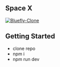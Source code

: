 
## Space X


<a href="https://space-x-tawny.vercel.app" target="blank">
        <img src="https://img.shields.io/static/v1?style=for-the-badge&message=Want to see live preview »&color=B9351B&logo=Bluefly&logoColor=FFFFFF&label=" alt="Bluefly-Clone" />
    </a>
</br>


## Getting Started

- clone repo
- npm i
- npm run dev
